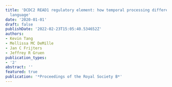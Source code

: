 ```yaml
---
title: 'DCDC2 READ1 regulatory element: how temporal processing differences may shape
  language'
date: '2020-01-01'
draft: false
publishDate: '2022-02-23T15:05:40.534652Z'
authors:
- Kevin Tang
- Mellissa MC DeMille
- Jan C Frijters
- Jeffrey R Gruen
publication_types:
- '2'
abstract: ''
featured: true
publication: '*Proceedings of the Royal Society B*'
---
```



